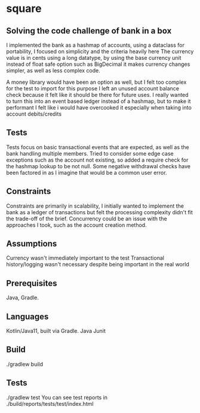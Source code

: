 # square

## Solving the code challenge of bank in a box

I implemented the bank as a hashmap of accounts, using a dataclass for portability, I focused on simplicity and the criteria heavily here
The currency value is in cents using a long datatype, by using the base currency unit instead of float safe option such as BigDecimal it makes currency changes simpler, as well as less complex code.

A money library would have been an option as well, but I felt too complex for the test to import for this purpose
I left an unused account balance check because it felt like it should be there for future uses.
I really wanted to turn this into an event based ledger instead of a hashmap, but to make it performant I felt like i would have overcooked it especially when taking into account debits/credits

## Tests

Tests focus on basic transactional events that are expected, as well as the bank handling multiple members.
Tried to consider some edge case exceptions such as the account not existing, so added a require check for the hashmap lookup to be not null.
Some negative withdrawal checks have been factored in as I imagine that would be a common user error.

## Constraints
Constraints are primarily in scalability, I initially wanted to implement the bank as a ledger of transactions but felt
the processing complexity didn't fit the trade-off of the brief.
Concurrency could be an issue with the approaches I took, such as the account creation method.

## Assumptions
Currency wasn't immediately important to the test
Transactional history/logging wasn't necessary despite being important in the real world

## Prerequisites
Java, Gradle.

## Languages
Kotlin/Java11, built via Gradle.
Java
Junit

## Build
./gradlew build

## Tests
./gradlew test
You can see test reports in ./build/reports/tests/test/index.html
